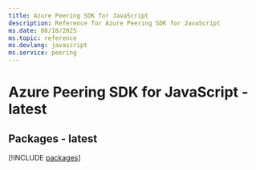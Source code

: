 ```yaml
---
title: Azure Peering SDK for JavaScript
description: Reference for Azure Peering SDK for JavaScript
ms.date: 08/18/2025
ms.topic: reference
ms.devlang: javascript
ms.service: peering
---
```

# Azure Peering SDK for JavaScript - latest
## Packages - latest
[!INCLUDE [packages](peering-index.md)]